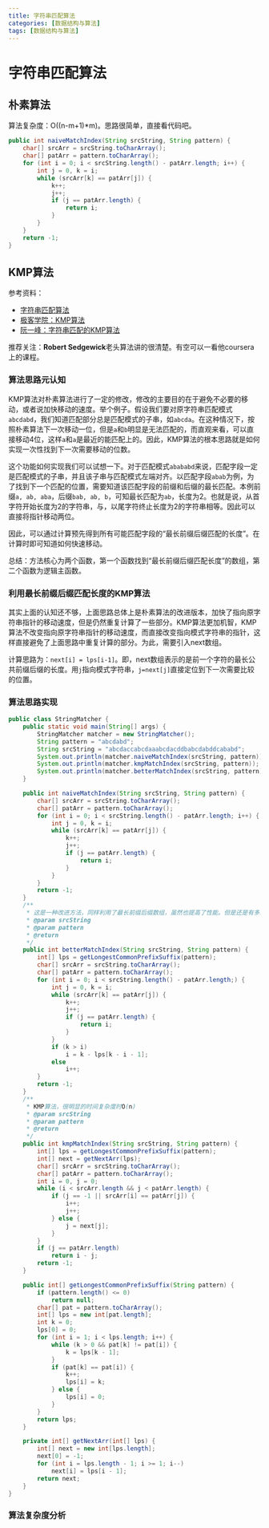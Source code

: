 ```yaml
---
title: 字符串匹配算法
categories: [数据结构与算法]
tags: [数据结构与算法]
---
```

# 字符串匹配算法

## 朴素算法
算法复杂度：O((n-m+1)*m)。思路很简单，直接看代码吧。
```java
public int naiveMatchIndex(String srcString, String pattern) {
    char[] srcArr = srcString.toCharArray();
    char[] patArr = pattern.toCharArray();
    for (int i = 0; i < srcString.length() - patArr.length; i++) {
        int j = 0, k = i;
        while (srcArr[k] == patArr[j]) {
            k++;
            j++;
            if (j == patArr.length) {
                return i;
            }
        }
    }
    return -1;
}
```

## KMP算法
参考资料：
- [字符串匹配算法](http://www.cnblogs.com/gaochundong/p/string_matching.html)
- [极客学院：KMP算法](http://wiki.jikexueyuan.com/project/kmp-algorithm/define.html)
- [阮一峰：字符串匹配的KMP算法](http://www.ruanyifeng.com/blog/2013/05/Knuth%E2%80%93Morris%E2%80%93Pratt_algorithm.html)

推荐关注：**Robert Sedgewick**老头算法讲的很清楚。有空可以一看他coursera上的课程。

### 算法思路元认知
KMP算法对朴素算法进行了一定的修改，修改的主要目的在于避免不必要的移动，或者说加快移动的速度。举个例子。假设我们要对原字符串匹配模式`abcdabd`，我们知道匹配部分总是匹配模式的子串，如`abcda`。在这种情况下，按照朴素算法下一次移动一位，但是`a`和`b`明显是无法匹配的，而直观来看，可以直接移动4位，这样`a`和`a`是最近的能匹配上的。因此，KMP算法的根本思路就是如何实现一次性找到下一次需要移动的位数。

这个功能如何实现我们可以试想一下。对于匹配模式`abababd`来说，匹配字段一定是匹配模式的子串，并且该子串与匹配模式左端对齐。以匹配字段`abab`为例，为了找到下一个匹配的位置，需要知道该匹配字段的前缀和后缀的最长匹配。本例前缀`a, ab, aba`，后缀`bab, ab, b`，可知最长匹配为`ab`，长度为2。也就是说，从首字符开始长度为2的字符串，与，以尾字符终止长度为2的字符串相等。因此可以直接将指针移动两位。

因此，可以通过计算预先得到所有可能匹配字段的“最长前缀后缀匹配的长度”。在计算时即可知道如何快速移动。

总结：方法核心为两个函数，第一个函数找到“最长前缀后缀匹配长度”的数组，第二个函数为逻辑主函数。

### 利用最长前缀后缀匹配长度的KMP算法
其实上面的认知还不够，上面思路总体上是朴素算法的改进版本，加快了指向原字符串指针的移动速度，但是仍然重复计算了一些部分。KMP算法更加机智，KMP算法不改变指向原字符串指针的移动速度，而直接改变指向模式字符串的指针，这样直接避免了上面思路中重复计算的部分。为此，需要引入next数组。

计算思路为：`next[i] = lps[i-1]`。即，next数组表示的是前一个字符的最长公共前缀后缀的长度。用`j`指向模式字符串，`j=next[j]`直接定位到下一次需要比较的位置。

### 算法思路实现
```java
public class StringMatcher {
	public static void main(String[] args) {
		StringMatcher matcher = new StringMatcher();
		String pattern = "abcdabd";
		String srcString = "abcdaccabcdaaabcdacddbabcdabddcababd";
		System.out.println(matcher.naiveMatchIndex(srcString, pattern));
		System.out.println(matcher.kmpMatchIndex(srcString, pattern));
		System.out.println(matcher.betterMatchIndex(srcString, pattern));
	}

	public int naiveMatchIndex(String srcString, String pattern) {
		char[] srcArr = srcString.toCharArray();
		char[] patArr = pattern.toCharArray();
		for (int i = 0; i < srcString.length() - patArr.length; i++) {
			int j = 0, k = i;
			while (srcArr[k] == patArr[j]) {
				k++;
				j++;
				if (j == patArr.length) {
					return i;
				}
			}
		}
		return -1;
	}
	/**
	 * 这是一种改进方法，同样利用了最长前缀后缀数组，虽然也提高了性能。但是还是有多余的比较部分。
	 * @param srcString
	 * @param pattern
	 * @return
	 */
	public int betterMatchIndex(String srcString, String pattern) {
		int[] lps = getLongestCommonPrefixSuffix(pattern);
		char[] srcArr = srcString.toCharArray();
		char[] patArr = pattern.toCharArray();
		for (int i = 0; i < srcString.length() - patArr.length;) {
			int j = 0, k = i;
			while (srcArr[k] == patArr[j]) {
				k++;
				j++;
				if (j == patArr.length) {
					return i;
				}
			}
			if (k > i)
				i = k - lps[k - i - 1];
			else
				i++;
		}
		return -1;
	}
	/**
	 * KMP算法，很明显的时间复杂度时O(n)
	 * @param srcString
	 * @param pattern
	 * @return
	 */
	public int kmpMatchIndex(String srcString, String pattern) {
		int[] lps = getLongestCommonPrefixSuffix(pattern);
		int[] next = getNextArr(lps);
		char[] srcArr = srcString.toCharArray();
		char[] patArr = pattern.toCharArray();
		int i = 0, j = 0;
		while (i < srcArr.length && j < patArr.length) {
			if (j == -1 || srcArr[i] == patArr[j]) {
				i++;
				j++;
			} else {
				j = next[j];
			}
		}
		if (j == patArr.length)
			return i - j;
		return -1;
	}

	public int[] getLongestCommonPrefixSuffix(String pattern) {
		if (pattern.length() <= 0)
			return null;
		char[] pat = pattern.toCharArray();
		int[] lps = new int[pat.length];
		int k = 0;
		lps[0] = 0;
		for (int i = 1; i < lps.length; i++) {
			while (k > 0 && pat[k] != pat[i]) {
				k = lps[k - 1];
			}
			if (pat[k] == pat[i]) {
				k++;
				lps[i] = k;
			} else {
				lps[i] = 0;
			}
		}
		return lps;
	}

	private int[] getNextArr(int[] lps) {
		int[] next = new int[lps.length];
		next[0] = -1;
		for (int i = lps.length - 1; i >= 1; i--)
			next[i] = lps[i - 1];
		return next;
	}
}
```
### 算法复杂度分析